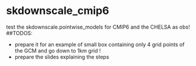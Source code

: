 # skdownscale_cmip6
test the skdownscale.pointwise_models for CMIP6 and the CHELSA as obs!
##TODOS:
- prepare it for an example of small box containing only 4 grid points of the GCM and go down to 1km grid !
- prepare the slides explaining the steps
